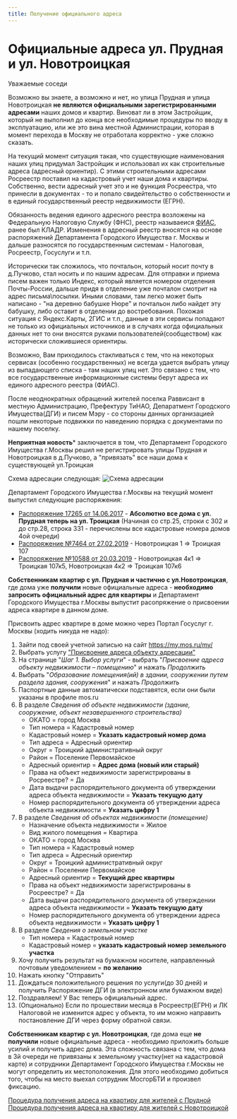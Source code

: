 ```yaml
---
title: Получение официального адреса
---
```


# Официальные адреса ул. Прудная и ул. Новотроицкая

Уважаемые соседи

Возможно вы знаете, а возможно и нет, но улица Прудная и улица Новотроицкая **не являются официальными зарегистрированными адресами** наших домов и квартир. Виноват ли в этом Застройщик, который не выполнил до конца все необходимые процедуры по вводу в эксплуатацию, или же это вина местной Администрации, которая в момент перехода в Москву не отработала корректно - уже сложно сказать.

На текущий момент ситуация такая, что существующие наименования наших улиц придумал Застройщик и использовал их как строительные адреса (адресный ориентир). С этими строительными адресами Росреестр поставил на кадастровый учет наши дома и квартиры. Собственно, вести адресный учет это и не функция Росреестра, что принесли в документах - то и попало свидейтельство о собственности и в единый государственный реестр недвижимости (ЕГРН).

Обязанность ведения единого адресного реестра возложены на Федеральную Налоговую Службу (ФНС), реестр называеися [ФИАС](http://fias.nalog.ru), ранее был КЛАДР. Изменения в адресный реестр вносятся на основе распоряжений Департамента Городского Имущества г. Москвы и дальше разносятся по государственным системам - Налоговая, Росреестр, Госуслуги и т.п.

Исторически так сложилось, что почтальон, который носит почту в д.Пучково, стал носить и по нашим адресам. Для отправки и приема писем важен только Индекс, который является номером отделения Почты-России, дальше придя в отделение уже почталон смотрит на адрес письма\посылки. Иными словами, там легко может быть написано - "на деревню бабушке Нюре" и почтальон либо найдет эту бабушку, либо оставит в отделении до востребования. Похожая ситуация с Яндекс.Карты, 2ГИС и т.п., данные в эти сервисы попадают не только из официальных источников и в случаях когда официальных данных нет то они вносятся руками пользователей(сообществом) как исторически сложившиеся ориентиры.

Возможно, Вам приходилось стакливаться с тем, что на некоторых сервисах (особенно государственных) не всегда удается выбрать улицу из выпадающего списка - там наших улиц нет. Это связано с тем, что все государственные информационные системы берут адреса их единого адресного реестра (ФИАС).

После неоднократных обращений жителей поселка Раввисант в местную Администрацию, Префектуру ТиНАО, Депаратмент Городского Имущества(ДГИ) и писем Мэру - со стороны данных организацией пошли некоторые подвижки по наведению порядка с документами по нашему поселку.

**Неприятная новость*** заключается в том, что Департамент Городского Имущества г.Москвы решил не регистрировать улицы Прудная и Новотроицкая в д.Пучково, а "привязать" все наши дома к существующей ул.Троицкая

Схема адресации следующая:
![Схема адресации](newaddress-v01.png)

Департамент Городского Имущества г.Москвы на текущий момент выпустил следующие распоряжения:

* [Распоряжение 17265 от 14.06.2017](<https://dgi-2-trp.mos.ru/DgiDocReestr2/DocumentsHandler.ashx/DownloadFile?id=22769448>) - **Абсолютно все дома с ул. Прудная теперь на ул. Троицкая** (Начиная со стр.25, строки с 302 и до стр.28, строка 331 - перечислены все кадастровые номера домов 4ой очереди)
* [Распоряжение №7464 от 27.02.2019](<https://dgi-2-trp.mos.ru/DgiDocReestr2/DocumentsHandler.ashx/DownloadFile?id=54609485>) - Новотроицкая 1 => Троицкая 107
* [Распоряжение №10588 от 20.03.2019](<https://dgi-2-trp.mos.ru/DgiDocReestr2/DocumentsHandler.ashx/DownloadFile?id=55360034>) - Новотроицкая 4к1 => Троицкая 107к5, Новотроицкая 4к2 => Троицкая 107к6

**Собственникам квартир с ул. Прудная и частично с ул.Новотроицкая**, где дома уже **получили** новые официальные адреса - **необходимо запросить официальный адрес для квартиры** и Департамент Городского Имущества г.Москвы выпустит расопряжение о присвоении адреса квартире в данном доме.

Присвоить адрес квартире в доме можно через Портал Госуслуг г. Москвы (ходить никуда не надо):

1. Зайти под своей учетной записью на сайт <https://my.mos.ru/my/>
2. Выбрать услугу ["Присвоение адреса объекту адресации"](<https://www.mos.ru/pgu/ru/application/dgi/054201/>)
3. На странице "_Шаг 1. Выбор услуги_" - выбрать "_Присвоение адреса объекту недвижимости – помещению_" и нажать _Продолжить_
4. Выбрать "_Образование помещения(ий) в здании, сооружении путем раздела здания, сооружения_" и нажать _Продолжить_
5. Паспортные данные автоматически подставятся, если они были указаны в профиле mos.ru
6. В разделе _Сведения об объекте недвижимости (здание, сооружение, объект незавершенного строительства)_
    * ОКАТО = город Москва
    * Тип номера = Кадастровый номер
    * Кадастровый номер = **Указать кадастровый номер дома**
    * Тип адреса = Адресный ориентир
    * Округ = Троицкий административный округ
    * Район = Поселение Первомайское
    * Адресный ориентир = **Адрес дома (новый или старый)**
    * Права на объект недвижимости зарегистрированы в Росреестре? = Да
    * Дата выдачи распорядительного документа об утверждении адреса объекта недвижимости = **Указать текущую дату**
    * Номер распорядительного документа об утверждении адреса объекта недвижимости = **Указать цифру 1**
7. В разделе _Сведения об объектах недвижимости (помещение)_
    * Назначение объекта недвижимости = Жилое
    * Вид жилого помещения = Квартира
    * ОКАТО = город Москва
    * Тип номера = Кадастровый номер
    * Тип адреса = Адресный ориентир
    * Округ = Троицкий административный округ
    * Район = Поселение Первомайское
    * Адресный ориентир = **Текущий дрес квартиры**
    * Права на объект недвижимости зарегистрированы в Росреестре? = Да
    * Дата выдачи распорядительного документа об утверждении адреса объекта недвижимости = **Указать текущую дату**
    * Номер распорядительного документа об утверждении адреса объекта недвижимости = **Указать цифру 1**
8. В разделе _Сведения о земельном участке_
    * Тип номера = Кадастровый номер
    * Кадастровый номер = **указать кадастровый номер земельного участка**
9. Хочу получить результат на бумажном носителе, направленный почтовым уведомлением = **по желанию**
10. Нажать кнопку "Отправить"
11. Дождаться положительного решения по услуги(до 30 дней) и получить Распоряжение ДГИ (в электронном или бумажном виде)
12. Поздравляем! У Вас теперь официальный адрес.
13. (Опционально) Если по прошествии месяца в Росреестр(ЕГРН) и ЛК Налоговой не изменится адрес у объекта, то им можно направить постановление ДГИ через форму обратной связи.

**Собственникам квартир с ул. Новотроицкая**, где дома еще **не получили** новые официальные адреса - необходимо приложить больше усилий и получить адрес дома. Эта сложность связана с тем, что дома в 3й очереди не привязаны к земельному участку(нет на кадастровой карте) и сотрудники Департамент Городского Имущества г.Москвы не могут определить их местоположения. Для этого необходимо добиться того, чтобы на место выехал сотрудник МосгорБТИ и произвел фиксацию. 

[Процедура получения адреса на квартиру для жителей с Прудной](/address/prudnaya)
[Процедура получения адреса на квартиру для жителей с Новотроицкой](/address/novotroitskaya)
